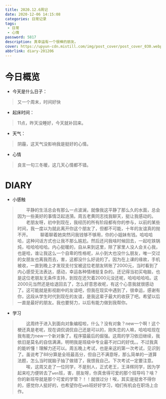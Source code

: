 ```yaml
---
title: 2020.12.6周记
date: 2020-12-06 14:15:08
categories: 日常记录
tags:
 - 日常
 - 心情
password: 5817
description: 真幸运有一个很棒的朋友。
cover: https://upyun-cdn.mistill.com/img/post_cover/post_cover_030.webp
abbrlink: diary-201206
---
```


# 今日概览

- 今天是什么日子：

> 又一个周末，时间好快

- 起床时间：

> 11点，昨天没睡好，今天就补回来。

- 天气：

> 阴霾，这天气没影响我是挺好的心情。

- 心情

> 良言一句三冬暖，这几天心情都不错。

# DIARY

- 小感触

> &emsp;&emsp;平静的生活总会有那么一点波澜，就像我这平静了那么久的水面，总会因为一些美好的事情泛起涟漪。周五老黄同志找我聊天，挺让我感动的。
> &emsp;&emsp;老朋友呀，初中到现在，我经历的所有阶段都有你的参与，以前的某些时间，我一度以为就此离开你这个朋友了，但都不可能，十年的友谊真的抛不开。
> &emsp;&emsp;聊着聊着她突然问我钱够不够用，你的小姐妹有钱。哈哈哈哈，这种问话方式也让我不那么尴尬。然后还问我啥时候回去，一起吃铁锅炖，哈哈哈哈哈。内心挺暖的，自从来到这里，除了家里人没人会关心我，也是哈，谁让我这么一个自卑的性格呢，从小到大也没什么朋友，唯一交过的女朋友也离我而去，害，这都没什么好说的了。因为在上课的缘故，手机被收，一直到晚上才发现支付宝被这位老朋友转账了2000元，当时看到了内心感受无法表达，感动，幸运各种情绪挺复杂的。还记得当初买电脑，也是这位老朋友无条件支持，到现在还欠着2000元没还呢，哈哈哈哈哈。这2000元当然还是给退回去了，怎么好意思收呢，有这个心意我就很感动了。这可能就是影视剧中的友谊吧，但我在现实中遇到了，很幸运，感谢有你，这段从学生时代到现在的友谊，是我这辈子最大的收获了吧。希望以后一直是最好的朋友。我也要努力，以后有能力做到我帮你。

- 学习

> &emsp;&emsp;这周终于进入到面向对象编程啦，什么？没有对象？new一个啊！这个梗还真是老呢，现在调侃调侃自己还是可以的，刚失恋的人嘛，哈哈哈现在我有能力new一个新对象了。程序猿最后的倔强。这周的学习依旧继续，我依旧是莫名的自信满满，明明我是班级中专业最不对口的好伐。。不过我真的能听懂！理解力还可以。周五晚上考试，也是来这的第一次考试，见识到了。虽说考了88分算是全班最高分，但自己不满意呀，那么简单的一道算法题，怎么当时就脑子抽了做错了，我恨我自己。下次考试一定要注意。
> &emsp;&emsp;唉，这周又走了一位同学，不是别人，正式老王，王泽辉同学，因为学起来吃力便转去了`wen`班，害，朋友呀，你真舍得可爱的那个班导吗？啥？你的新班导就是那个可爱的学管？！！就很过分！唉，其实是挺舍不得你的，感觉你人挺好的，也希望你在`web`班好好学习，咱们有机会在职场上合作。
